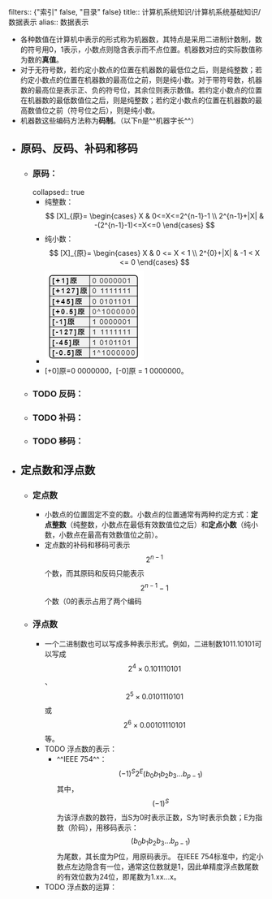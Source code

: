 filters:: {"索引" false, "目录" false}
title:: 计算机系统知识/计算机系统基础知识/数据表示
alias:: 数据表示

- 各种数值在计算机中表示的形式称为机器数，其特点是采用二进制计数制，数的符号用0，1表示，小数点则隐含表示而不点位置。机器数对应的实际数值称为数的**真值**。
- 对于无符号数，若约定小数点的位置在机器数的最低位之后，则是纯整数；若约定小数点的位置在机器数的最高位之前，则是纯小数。对于带符号数，机器数的最高位是表示正、负的符号位，其余位则表示数值。若约定小数点的位置在机器数的最低数值位之后，则是纯整数；若约定小数点的位置在机器数的最高数值位之前（符号位之后），则是纯小数。
- 机器数这些编码方法称为**码制**。（以下n是^^机器字长^^）
- ## 原码、反码、补码和移码
	- ### 原码：
	  collapsed:: true
		- 纯整数：
		  $$
		  [X]_{原}= 
		  \begin{cases}
		  X & 0<=X<=2^{n-1}-1 \\
		  2^{n-1}+|X| & -(2^{n-1}-1)<=X<=0
		  \end{cases}
		  $$
		- 纯小数：
		  $$
		  [X]_{原}=
		  \begin{cases}
		  X & 0 <= X < 1 \\
		  2^{0}+|X| & -1 < X <= 0
		  \end{cases}
		  $$
		- ![image.png](../assets/image_1648886764866_0.png)
		- [+0]原=0 0000000，[-0]原 = 1 0000000。
	- ### TODO 反码：
	- ### TODO 补码：
	- ### TODO 移码：
- ## 定点数和浮点数
	- ### 定点数
		- 小数点的位置固定不变的数。小数点的位置通常有两种约定方式：**定点整数**（纯整数，小数点在最低有效数值位之后）和**定点小数**（纯小数，小数点在最高有效数值位之前）。
		- 定点数的补码和移码可表示$$2^{n-1}$$个数，而其原码和反码只能表示$$2^{n-1}-1$$个数（0的表示占用了两个编码
	- ### 浮点数
		- 一个二进制数也可以写成多种表示形式。例如，二进制数1011.10101可以写成 $$2^4 \times 0.101110101$$、$$2^5 \times 0.0101110101$$ 或 $$2^6 \times 0.00101110101$$ 等。
		- TODO 浮点数的表示：
			- ^^IEEE 754^^：
			  $$
			  (-1)^S2^E(b_{0}b_{1}b_{2}b_{3}...b_{p-1})
			  $$
			  其中，$$(-1)^S$$为该浮点数的数符，当S为0时表示正数，S为1时表示负数；E为指数（阶码），用移码表示：$$(b_0 b_1 b_2 b_3...b_{p-1})$$为尾数，其长度为P位，用原码表示。
			  在IEEE 754标准中，约定小数点左边隐含有一位，通常这位数就是1，因此单精度浮点数尾数的有效位数为24位，即尾数为1.xx...x。
		- TODO 浮点数的运算：